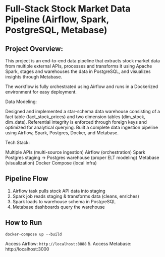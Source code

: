 
# Full-Stack Stock Market Data Pipeline (Airflow, Spark, PostgreSQL, Metabase)

## Project Overview:

This project is an end-to-end data pipeline that extracts stock market data from multiple external APIs, processes and transforms it using Apache Spark, stages and warehouses the data in PostgreSQL, and visualizes insights through Metabase.

The workflow is fully orchestrated using Airflow and runs in a Dockerized environment for easy deployment.

Data Modeling:

Designed and implemented a star-schema data warehouse consisting of a fact table (fact_stock_prices) and two dimension tables (dim_stock, dim_date). Referential integrity is enforced through foreign keys and optimized for analytical querying. Built a complete data ingestion pipeline using Airflow, Spark, Postgres, Docker, and Metabase.


Tech Stack:

Multiple APIs (multi-source ingestion)
Airflow (orchestration)
Spark 
Postgres staging → Postgres warehouse (proper ELT modeling)
Metabase (visualization)
Docker Compose (local infra)

 ## Pipeline Flow
1. Airflow task pulls stock API data into staging
2. Spark job reads staging & transforms data (cleans, enriches)
3. Spark loads to warehouse schema in PostgreSQL
4. Metabase dashboards query the warehouse

## How to Run
    docker-compose up --build
Access Airflow:        `http://localhost:8888`
5. Access Metabase: http://localhost:3000
